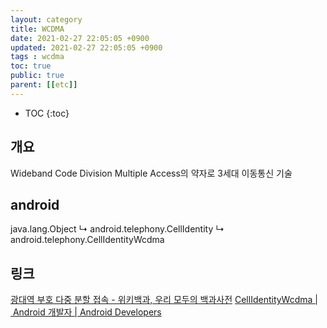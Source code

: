 ```yaml
---
layout: category
title: WCDMA
date: 2021-02-27 22:05:05 +0900
updated: 2021-02-27 22:05:05 +0900
tags : wcdma 
toc: true
public: true
parent: [[etc]]
---
```

* TOC
{:toc}
## 개요
Wideband Code Division Multiple Access의 약자로 3세대 이동통신 기술

## android
java.lang.Object
   ↳	android.telephony.CellIdentity
 	   ↳	android.telephony.CellIdentityWcdma

## 링크
[광대역 부호 다중 분할 접속 - 위키백과, 우리 모두의 백과사전](https://ko.wikipedia.org/wiki/%EA%B4%91%EB%8C%80%EC%97%AD_%EB%B6%80%ED%98%B8_%EB%8B%A4%EC%A4%91_%EB%B6%84%ED%95%A0_%EC%A0%91%EC%86%8D)
[CellIdentityWcdma | Android 개발자 | Android Developers](https://developer.android.com/reference/android/telephony/CellIdentityWcdma)
